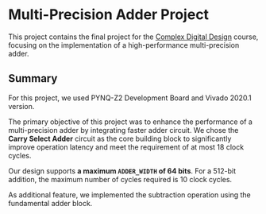# Multi-Precision Adder Project

This project contains the final project for the [Complex Digital Design](https://onderwijsaanbod.kuleuven.be/syllabi/e/T3WDO2E.htm) course, focusing on the implementation of a high-performance multi-precision adder.

## Summary

For this project, we used PYNQ-Z2 Development Board and Vivado 2020.1 version.

The primary objective of this project was to enhance the performance of a multi-precision adder by integrating faster adder circuit. We chose the **Carry Select Adder** circuit as the core building block to significantly improve operation latency and meet the requirement of at most 18 clock cycles.

Our design supports **a maximum `ADDER_WIDTH` of 64 bits**. For a 512-bit addition, the maximum number of cycles required is 10 clock cycles.

As additional feature, we implemented the subtraction operation using the fundamental adder block. 
